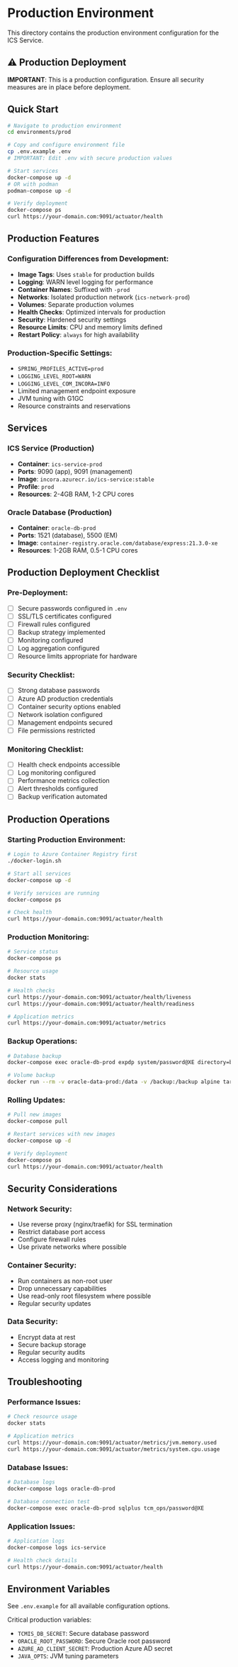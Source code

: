 # Production Environment

This directory contains the production environment configuration for the ICS Service.

## ⚠️ Production Deployment

**IMPORTANT**: This is a production configuration. Ensure all security measures are in place before deployment.

## Quick Start

```bash
# Navigate to production environment
cd environments/prod

# Copy and configure environment file
cp .env.example .env
# IMPORTANT: Edit .env with secure production values

# Start services
docker-compose up -d
# OR with podman
podman-compose up -d

# Verify deployment
docker-compose ps
curl https://your-domain.com:9091/actuator/health
```

## Production Features

### Configuration Differences from Development:
- **Image Tags**: Uses `stable` for production builds
- **Logging**: WARN level logging for performance
- **Container Names**: Suffixed with `-prod`
- **Networks**: Isolated production network (`ics-network-prod`)
- **Volumes**: Separate production volumes
- **Health Checks**: Optimized intervals for production
- **Security**: Hardened security settings
- **Resource Limits**: CPU and memory limits defined
- **Restart Policy**: `always` for high availability

### Production-Specific Settings:
- `SPRING_PROFILES_ACTIVE=prod`
- `LOGGING_LEVEL_ROOT=WARN`
- `LOGGING_LEVEL_COM_INCORA=INFO`
- Limited management endpoint exposure
- JVM tuning with G1GC
- Resource constraints and reservations

## Services

### ICS Service (Production)
- **Container**: `ics-service-prod`
- **Ports**: 9090 (app), 9091 (management)
- **Image**: `incora.azurecr.io/ics-service:stable`
- **Profile**: `prod`
- **Resources**: 2-4GB RAM, 1-2 CPU cores

### Oracle Database (Production)
- **Container**: `oracle-db-prod`
- **Ports**: 1521 (database), 5500 (EM)
- **Image**: `container-registry.oracle.com/database/express:21.3.0-xe`
- **Resources**: 1-2GB RAM, 0.5-1 CPU cores

## Production Deployment Checklist

### Pre-Deployment:
- [ ] Secure passwords configured in `.env`
- [ ] SSL/TLS certificates configured
- [ ] Firewall rules configured
- [ ] Backup strategy implemented
- [ ] Monitoring configured
- [ ] Log aggregation configured
- [ ] Resource limits appropriate for hardware

### Security Checklist:
- [ ] Strong database passwords
- [ ] Azure AD production credentials
- [ ] Container security options enabled
- [ ] Network isolation configured
- [ ] Management endpoints secured
- [ ] File permissions restricted

### Monitoring Checklist:
- [ ] Health check endpoints accessible
- [ ] Log monitoring configured
- [ ] Performance metrics collection
- [ ] Alert thresholds configured
- [ ] Backup verification automated

## Production Operations

### Starting Production Environment:
```bash
# Login to Azure Container Registry first
./docker-login.sh

# Start all services
docker-compose up -d

# Verify services are running
docker-compose ps

# Check health
curl https://your-domain.com:9091/actuator/health
```

### Production Monitoring:
```bash
# Service status
docker-compose ps

# Resource usage
docker stats

# Health checks
curl https://your-domain.com:9091/actuator/health/liveness
curl https://your-domain.com:9091/actuator/health/readiness

# Application metrics
curl https://your-domain.com:9091/actuator/metrics
```

### Backup Operations:
```bash
# Database backup
docker-compose exec oracle-db-prod expdp system/password@XE directory=backup_dir dumpfile=backup_$(date +%Y%m%d).dmp

# Volume backup
docker run --rm -v oracle-data-prod:/data -v /backup:/backup alpine tar czf /backup/oracle-data-$(date +%Y%m%d).tar.gz -C /data .
```

### Rolling Updates:
```bash
# Pull new images
docker-compose pull

# Restart services with new images
docker-compose up -d

# Verify deployment
docker-compose ps
curl https://your-domain.com:9091/actuator/health
```

## Security Considerations

### Network Security:
- Use reverse proxy (nginx/traefik) for SSL termination
- Restrict database port access
- Configure firewall rules
- Use private networks where possible

### Container Security:
- Run containers as non-root user
- Drop unnecessary capabilities
- Use read-only root filesystem where possible
- Regular security updates

### Data Security:
- Encrypt data at rest
- Secure backup storage
- Regular security audits
- Access logging and monitoring

## Troubleshooting

### Performance Issues:
```bash
# Check resource usage
docker stats

# Application metrics
curl https://your-domain.com:9091/actuator/metrics/jvm.memory.used
curl https://your-domain.com:9091/actuator/metrics/system.cpu.usage
```

### Database Issues:
```bash
# Database logs
docker-compose logs oracle-db-prod

# Database connection test
docker-compose exec oracle-db-prod sqlplus tcm_ops/password@XE
```

### Application Issues:
```bash
# Application logs
docker-compose logs ics-service

# Health check details
curl https://your-domain.com:9091/actuator/health
```

## Environment Variables

See `.env.example` for all available configuration options.

Critical production variables:
- `TCMIS_DB_SECRET`: Secure database password
- `ORACLE_ROOT_PASSWORD`: Secure Oracle root password
- `AZURE_AD_CLIENT_SECRET`: Production Azure AD secret
- `JAVA_OPTS`: JVM tuning parameters
